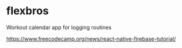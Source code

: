 # flexbros
Workout calendar app for logging routines


https://www.freecodecamp.org/news/react-native-firebase-tutorial/
